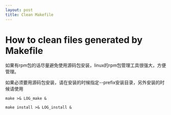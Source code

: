 ```yaml
---
layout: post
title: Clean Makefile 
---
```


How to clean files generated by Makefile
===
如果有rpm包的话尽量避免使用源码包安装，linux的rpm包管理工具很强大，方便管理。


如果必须要用源码包安装，请在安装的时候指定--prefix安装目录，另外安装的时候请使用


``make >& LOG_make &``


``make install >& LOG_install & ``

